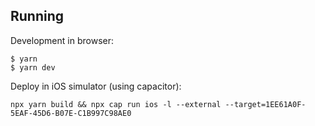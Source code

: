 ## Running 

Development in browser:

```
$ yarn
$ yarn dev
```

Deploy in iOS simulator (using capacitor):

```
npx yarn build && npx cap run ios -l --external --target=1EE61A0F-5EAF-45D6-B07E-C1B997C98AE0
```